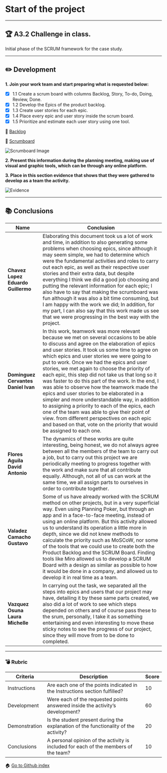 # Start of the project
---

## :trophy: A3.2 Challenge in class.
Initial phase of the SCRUM framework for the case study.

---
## :pencil2: Development

**1. Join your work team and start preparing what is requested below:**

 - [x] 1.1 Create a scrum board with columns Backlog, Story, To-do, Doing, Review, Done.
 - [x] 1.2 Develop the Epics of the product backlog.
 - [x] 1.3 Create user stories for each epic.
 - [x] 1.4 Place every epic and user story inside the scrum board.
 - [x] 1.5 Prioritize and estimate each user story using one tool.

:open_file_folder: [Backlog](https://helltakers.atlassian.net/wiki/spaces/HELLTAKERS/pages/19169281/Scrum+Product+Backlog)

:open_file_folder: [Scrumboard](https://miro.com/app/board/o9J_l_C87Zw=/)

![Scrumboard Image](https://github.com/GustavoValadez/Analisis-Avanzado-Software/blob/main/img/A3.2_ScrumBoard.jpg)

**2. Present this information during the planning meeting, making use of visual and graphic tools, which can be through any online platform.**

**3. Place in this section evidence that shows that they were gathered to develop as a team the activity.**

![Evidence](https://github.com/GustavoValadez/Analisis-Avanzado-Software/blob/main/img/A3.2_Evidencia1.jpg)

---



## :books: Conclusions 

|Name|Conclusion|
|---|---|
|**Chavez Lopez Eduardo Guillermo**|Elaborating this document took us a lot of work and time, in addition to also generating some problems when choosing epics, since although it may seem simple, we had to determine which were the fundamental activities and roles to carry out each epic, as well as their respective user stories and their extra data, but despite everything I think we did a good job choosing and putting the relevant information for each epic; I also have to say that making the scrumboard was fun although it was also a bit time consuming, but I am happy with the work we did; In addition, for my part, I can also say that this work made us see that we were progressing in the best way with the project.|
|**Dominguez Cervantes Daniel Ivan**|In this work, teamwork was more relevant because we met on several occasions to be able to discuss and agree on the elaboration of epics and user stories. It took us some time to agree on which epics and user stories we were going to put to work. Once we had the epics and user stories, we met again to choose the priority of each epic, this step did not take us that long so it was faster to do this part of the work. In the end, I was able to observe how the teamwork made the epics and user stories to be elaborated in a simpler and more understandable way, in addition to assigning a priority to each of the epics, each one of the team was able to give their point of view. from different perspectives on each epic and based on that, vote on the priority that would be assigned to each one.|
|**Flores Aguila David Antonio**|The dynamics of these works are quite interesting, being honest, we do not always agree between all the members of the team to carry out a job, but to carry out this project we are periodically meeting to progress together with the work and make sure that all contribute equally. Although, not all of us can work at the same time, we all assign parts to ourselves in order to contribute together.|
|**Valadez Camacho Gustavo**|Some of us have already worked with the SCRUM method on other projects, but in a very superficial way. Even using Planning Poker, but through an app and in a face-to-face meeting, instead of using an online platform. But this activity allowed us to understand its operation a little more in depth, since we did not knew methods to calculate the priority such as MoSCoW, nor some of the tools that we could use to create both the Product Backlog and the SCRUM Board. Finding tools like Miro allowed us to develop a SCRUM Board with a design as similar as possible to how it would be done in a company, and allowed us to develop it in real time as a team.|
|**Vazquez Osuna Laura Michelle**|In carrying out the task, we separated all the steps into epics and users that our project may have, detailing it by these same parts created, we also did a lot of work to see which steps depended on others and of course pass these to the srum, personally, I take it as something entertaining and even interesting to move these sticky notes to see the progress of our project, since they will move from to be done to completed.|

---

### :bomb: Rubric

| Criteria     | Description                                                                                  |Score|
| ------------- | -------------------------------------------------------------------------------------------- | ------- |
| Instructions | Are each one of the points indicated in the Instructions section fulfilled?  |10|
| Development    | Were each of the requested points answered inside the activity’s development?     |60|
| Demonstration| Is the student present during the explanation of the functionality of the activity?   |20|
| Conclusions   |A personal opinion of the activity is included for each of the members of the team?  |10|


:house: [Go to Github index](https://github.com/GustavoValadez/Analisis-Avanzado-Software)